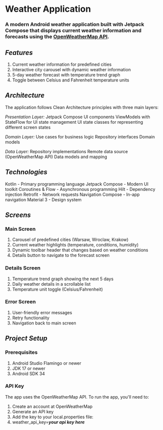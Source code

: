 # Weather Application #
### A modern Android weather application built with Jetpack Compose that displays current weather information and forecasts using the [OpenWeatherMap API](https://openweathermap.org/). ###

## ***Features*** ##
1. Current weather information for predefined cities
2. Interactive city carousel with dynamic weather information
3. 5-day weather forecast with temperature trend graph
4. Toggle between Celsius and Fahrenheit temperature units


## ***Architecture*** ##

The application follows Clean Architecture principles with three main layers:

*Presentation Layer:*
Jetpack Compose UI components
ViewModels with StateFlow for UI state management
UI state classes for representing different screen states

*Domain Layer:*
Use cases for business logic
Repository interfaces
Domain models

*Data Layer:*
Repository implementations
Remote data source (OpenWeatherMap API)
Data models and mapping

## ***Technologies*** ##

Kotlin - Primary programming language
Jetpack Compose - Modern UI toolkit
Coroutines & Flow - Asynchronous programming
Hilt - Dependency injection
Retrofit - Network requests
Navigation Compose - In-app navigation
Material 3 - Design system

## ***Screens*** ##
### Main Screen ###

1. Carousel of predefined cities (Warsaw, Wroclaw, Krakow)
2. Current weather highlights (temperature, conditions, humidity)
3. Dynamic toolbar header that changes based on weather conditions
4. Details button to navigate to the forecast screen

### Details Screen ###

1. Temperature trend graph showing the next 5 days
2. Daily weather details in a scrollable list
3. Temperature unit toggle (Celsius/Fahrenheit)

### Error Screen ###

1. User-friendly error messages
2. Retry functionality
3. Navigation back to main screen

## ***Project Setup*** ##
### Prerequisites ###

1. Android Studio Flamingo or newer
2. JDK 17 or newer
3. Android SDK 34

### API Key ###
The app uses the OpenWeatherMap API. To run the app, you'll need to:

1. Create an account at OpenWeatherMap
2. Generate an API key
3. Add the key to your local.properties file:
4. weather_api_key=***your api key here***
